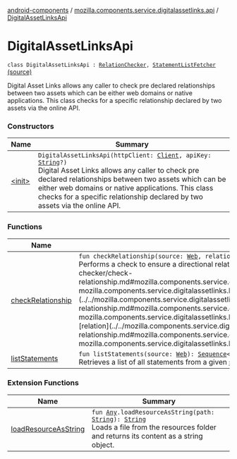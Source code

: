 [android-components](../../index.md) / [mozilla.components.service.digitalassetlinks.api](../index.md) / [DigitalAssetLinksApi](./index.md)

# DigitalAssetLinksApi

`class DigitalAssetLinksApi : `[`RelationChecker`](../../mozilla.components.service.digitalassetlinks/-relation-checker/index.md)`, `[`StatementListFetcher`](../../mozilla.components.service.digitalassetlinks/-statement-list-fetcher/index.md) [(source)](https://github.com/mozilla-mobile/android-components/blob/master/components/service/digitalassetlinks/src/main/java/mozilla/components/service/digitalassetlinks/api/DigitalAssetLinksApi.kt#L28)

Digital Asset Links allows any caller to check pre declared relationships between
two assets which can be either web domains or native applications.
This class checks for a specific relationship declared by two assets via the online API.

### Constructors

| Name | Summary |
|---|---|
| [&lt;init&gt;](-init-.md) | `DigitalAssetLinksApi(httpClient: `[`Client`](../../mozilla.components.concept.fetch/-client/index.md)`, apiKey: `[`String`](https://kotlinlang.org/api/latest/jvm/stdlib/kotlin/-string/index.html)`?)`<br>Digital Asset Links allows any caller to check pre declared relationships between two assets which can be either web domains or native applications. This class checks for a specific relationship declared by two assets via the online API. |

### Functions

| Name | Summary |
|---|---|
| [checkRelationship](check-relationship.md) | `fun checkRelationship(source: `[`Web`](../../mozilla.components.service.digitalassetlinks/-asset-descriptor/-web/index.md)`, relation: `[`Relation`](../../mozilla.components.service.digitalassetlinks/-relation/index.md)`, target: `[`AssetDescriptor`](../../mozilla.components.service.digitalassetlinks/-asset-descriptor/index.md)`): `[`Boolean`](https://kotlinlang.org/api/latest/jvm/stdlib/kotlin/-boolean/index.html)<br>Performs a check to ensure a directional relationships exists between the specified [source](../../mozilla.components.service.digitalassetlinks/-relation-checker/check-relationship.md#mozilla.components.service.digitalassetlinks.RelationChecker$checkRelationship(mozilla.components.service.digitalassetlinks.AssetDescriptor.Web, mozilla.components.service.digitalassetlinks.Relation, mozilla.components.service.digitalassetlinks.AssetDescriptor)/source) and [target](../../mozilla.components.service.digitalassetlinks/-relation-checker/check-relationship.md#mozilla.components.service.digitalassetlinks.RelationChecker$checkRelationship(mozilla.components.service.digitalassetlinks.AssetDescriptor.Web, mozilla.components.service.digitalassetlinks.Relation, mozilla.components.service.digitalassetlinks.AssetDescriptor)/target) assets. The relationship must match the [relation](../../mozilla.components.service.digitalassetlinks/-relation-checker/check-relationship.md#mozilla.components.service.digitalassetlinks.RelationChecker$checkRelationship(mozilla.components.service.digitalassetlinks.AssetDescriptor.Web, mozilla.components.service.digitalassetlinks.Relation, mozilla.components.service.digitalassetlinks.AssetDescriptor)/relation) type given. |
| [listStatements](list-statements.md) | `fun listStatements(source: `[`Web`](../../mozilla.components.service.digitalassetlinks/-asset-descriptor/-web/index.md)`): `[`Sequence`](https://kotlinlang.org/api/latest/jvm/stdlib/kotlin.sequences/-sequence/index.html)`<`[`Statement`](../../mozilla.components.service.digitalassetlinks/-statement/index.md)`>`<br>Retrieves a list of all statements from a given [source](../../mozilla.components.service.digitalassetlinks/-statement-list-fetcher/list-statements.md#mozilla.components.service.digitalassetlinks.StatementListFetcher$listStatements(mozilla.components.service.digitalassetlinks.AssetDescriptor.Web)/source). |

### Extension Functions

| Name | Summary |
|---|---|
| [loadResourceAsString](../../mozilla.components.support.test.file/kotlin.-any/load-resource-as-string.md) | `fun `[`Any`](https://kotlinlang.org/api/latest/jvm/stdlib/kotlin/-any/index.html)`.loadResourceAsString(path: `[`String`](https://kotlinlang.org/api/latest/jvm/stdlib/kotlin/-string/index.html)`): `[`String`](https://kotlinlang.org/api/latest/jvm/stdlib/kotlin/-string/index.html)<br>Loads a file from the resources folder and returns its content as a string object. |
